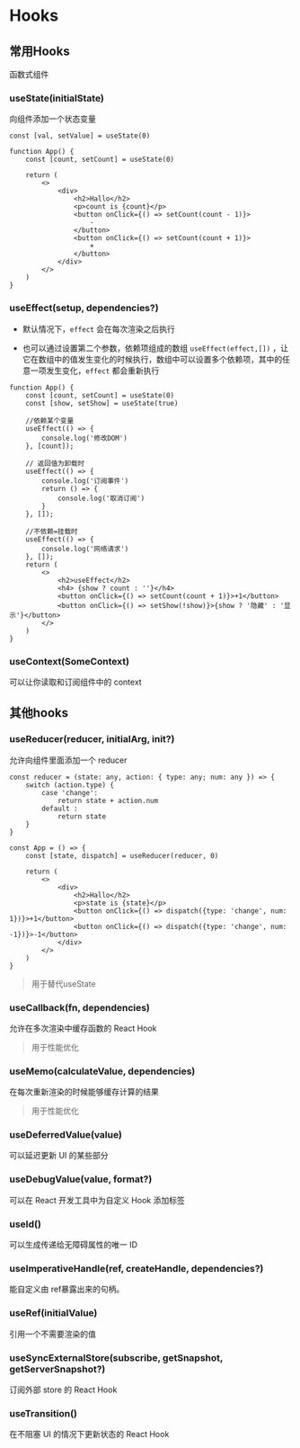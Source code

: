 # Hooks

## 常用Hooks

函数式组件

### useState(initialState)

向组件添加一个状态变量

`const [val, setValue] = useState(0)`

```react
function App() {
    const [count, setCount] = useState(0)
    
    return (
        <>
            <div>
                <h2>Hallo</h2>
                <p>count is {count}</p>
                <button onClick={() => setCount(count - 1)}>
                    -
                </button>
                <button onClick={() => setCount(count + 1)}>
                    +
                </button>
            </div>
        </>
    )
}
```

### useEffect(setup, dependencies?)

- 默认情况下，`effect` 会在每次渲染之后执行

- 也可以通过设置第二个参数，依赖项组成的数组 `useEffect(effect,[])` ，让它在数组中的值发生变化的时候执行，数组中可以设置多个依赖项，其中的任意一项发生变化，`effect` 都会重新执行

```react
function App() {
    const [count, setCount] = useState(0)
    const [show, setShow] = useState(true)

    //依赖某个变量
    useEffect(() => {
        console.log('修改DOM')
    }, [count]);

    // 返回值为卸载时
    useEffect(() => {
        console.log('订阅事件')
        return () => {
            console.log('取消订阅')
        }
    }, []);

    //不依赖=挂载时
    useEffect(() => {
        console.log('网络请求')
    }, []);
    return (
        <>
            <h2>useEffect</h2>
            <h4> {show ? count : ''}</h4>
            <button onClick={() => setCount(count + 1)}>+1</button>
            <button onClick={() => setShow(!show)}>{show ? '隐藏' : '显示'}</button>
        </>
    )
}
```

### useContext(SomeContext)

可以让你读取和订阅组件中的 context

## 其他hooks

### useReducer(reducer, initialArg, init?)

允许向组件里面添加一个 reducer

```react
const reducer = (state: any, action: { type: any; num: any }) => {
    switch (action.type) {
        case 'change':
            return state + action.num
        default :
            return state
    }
}

const App = () => {
    const [state, dispatch] = useReducer(reducer, 0)

    return (
        <>
            <div>
                <h2>Hallo</h2>
                <p>state is {state}</p>
                <button onClick={() => dispatch({type: 'change', num: 1})}>+1</button>
                <button onClick={() => dispatch({type: 'change', num: -1})}>-1</button>
            </div>
        </>
    )
}
```

> 用于替代useState

### useCallback(fn, dependencies)

允许在多次渲染中缓存函数的 React Hook

> 用于性能优化

###  useMemo(calculateValue, dependencies)

在每次重新渲染的时候能够缓存计算的结果

> 用于性能优化

### useDeferredValue(value)

可以延迟更新 UI 的某些部分

### useDebugValue(value, format?)

可以在 React 开发工具中为自定义 Hook 添加标签

### useId()

可以生成传递给无障碍属性的唯一 ID

### useImperativeHandle(ref, createHandle, dependencies?)

能自定义由 ref暴露出来的句柄。



### useRef(initialValue)

引用一个不需要渲染的值

### useSyncExternalStore(subscribe, getSnapshot, getServerSnapshot?)

订阅外部 store 的 React Hook

### useTransition()

在不阻塞 UI 的情况下更新状态的 React Hook

